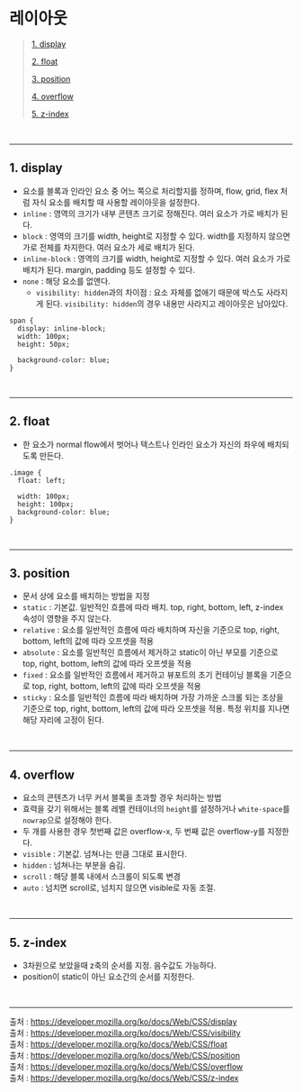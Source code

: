 # 레이아웃

> [1. display](#1-display)
>
> [2. float](#2-float)
>
> [3. position](#3-position)
>
> [4. overflow](#4-overflow)
>
> [5. z-index](#5-z-index)

<br><hr>

## 1. display

- 요소를 블록과 인라인 요소 중 어느 쪽으로 처리할지를 정하며, flow, grid, flex 처럼 자식 요소를 배치할 때 사용할 레이아웃을 설정한다.
- `inline` : 영역의 크기가 내부 콘텐츠 크기로 정해진다. 여러 요소가 가로 배치가 된다.
- `block` : 영역의 크기를 width, height로 지정할 수 있다. width를 지정하지 않으면 가로 전체를 차지한다. 여러 요소가 세로 배치가 된다.
- `inline-block` : 영역의 크기를 width, height로 지정할 수 있다. 여러 요소가 가로 배치가 된다. margin, padding 등도 설정할 수 있다.
- `none` : 해당 요소를 없앤다.
  - `visibility: hidden`과의 차이점 : 요소 자체를 없애기 때문에 박스도 사라지게 된다. `visibility: hidden`의 경우 내용만 사라지고 레이아웃은 남아있다.

```
span {
  display: inline-block;
  width: 100px;
  height: 50px;

  background-color: blue;
}
```

<br><hr>

## 2. float

- 한 요소가 normal flow에서 벗어나 텍스트나 인라인 요소가 자신의 좌우에 배치되도록 만든다.

```
.image {
  float: left;

  width: 100px;
  height: 100px;
  background-color: blue;
}
```

<br><hr>

## 3. position

- 문서 상에 요소를 배치하는 방법을 지정
- `static` : 기본값. 일반적인 흐름에 따라 배치. top, right, bottom, left, z-index 속성이 영향을 주지 않는다.
- `relative` : 요소를 일반적인 흐름에 따라 배치하며 자신을 기준으로 top, right, bottom, left의 값에 따라 오프셋을 적용
- `absolute` : 요소를 일반적인 흐름에서 제거하고 static이 아닌 부모를 기준으로 top, right, bottom, left의 값에 따라 오프셋을 적용
- `fixed` : 요소를 일반적인 흐름에서 제거하고 뷰포트의 초기 컨테이닝 블록을 기준으로 top, right, bottom, left의 값에 따라 오프셋을 적용
- `sticky` : 요소를 일반적인 흐름에 따라 배치하며 가장 가까운 스크롤 되는 조상을 기준으로 top, right, bottom, left의 값에 따라 오프셋을 적용. 특정 위치를 지나면 해당 자리에 고정이 된다.

<br><hr>

## 4. overflow

- 요소의 콘텐츠가 너무 커서 블록을 초과할 경우 처리하는 방법
- 효력을 갖기 위해서는 블록 레벨 컨테이너의 `height`를 설정하거나 `white-space`를 `nowrap`으로 설정해야 한다.
- 두 개를 사용한 경우 첫번째 값은 overflow-x, 두 번째 값은 overflow-y를 지정한다.
- `visible` : 기본값. 넘쳐나는 만큼 그대로 표시한다.
- `hidden` : 넘쳐나는 부분을 숨김.
- `scroll` : 해당 블록 내에서 스크롤이 되도록 변경
- `auto` : 넘치면 scroll로, 넘치지 않으면 visible로 자동 조절.

<br><hr>

## 5. z-index

- 3차원으로 보았을때 z축의 순서를 지정. 음수값도 가능하다.
- position이 static이 아닌 요소간의 순서를 지정한다.

<br><hr>

출처 : https://developer.mozilla.org/ko/docs/Web/CSS/display  
출처 : https://developer.mozilla.org/ko/docs/Web/CSS/visibility  
출처 : https://developer.mozilla.org/ko/docs/Web/CSS/float  
출처 : https://developer.mozilla.org/ko/docs/Web/CSS/position  
출처 : https://developer.mozilla.org/ko/docs/Web/CSS/overflow  
출처 : https://developer.mozilla.org/ko/docs/Web/CSS/z-index
